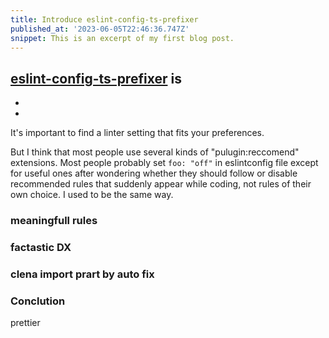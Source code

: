 ```yaml
---
title: Introduce eslint-config-ts-prefixer
published_at: '2023-06-05T22:46:36.747Z'
snippet: This is an excerpt of my first blog post.
---
```


[eslint-config-ts-prefixer](https://github.com/laststance/eslint-config-ts-prefixer) is
- 
- 
- 

It's important to find a linter setting that fits your preferences.  

But I think that most people use several kinds of "pulugin:reccomend" extensions.
Most people probably set `foo: "off"` in eslintconfig file except for useful ones after wondering whether they should follow or disable recommended rules that suddenly appear while coding, not rules of their own choice. I used to be the same way.

### meaningfull rules



### factastic DX 

### clena import prart by auto fix

### Conclution
prettier 